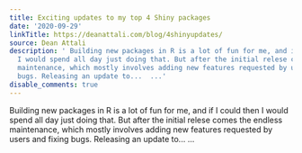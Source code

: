 ```yaml
---
title: Exciting updates to my top 4 Shiny packages
date: '2020-09-29'
linkTitle: https://deanattali.com/blog/4shinyupdates/
source: Dean Attali
description: ' Building new packages in R is a lot of fun for me, and if I could then
  I would spend all day just doing that. But after the initial relese comes the endless
  maintenance, which mostly involves adding new features requested by users and fixing
  bugs. Releasing an update to...  ...'
disable_comments: true
---
```

 Building new packages in R is a lot of fun for me, and if I could then I would spend all day just doing that. But after the initial relese comes the endless maintenance, which mostly involves adding new features requested by users and fixing bugs. Releasing an update to...  ...